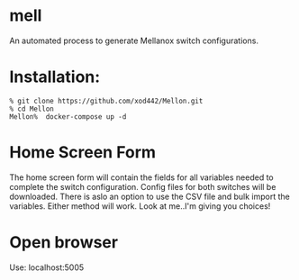 # mell
An automated process to generate Mellanox switch configurations.



# Installation:
```
% git clone https://github.com/xod442/Mellon.git
% cd Mellon
Mellon%  docker-compose up -d
```

# Home Screen Form
The home screen form will contain the fields for all variables needed to
complete the switch configuration. Config files for both switches will be
downloaded. There is aslo an option to use the CSV file and bulk import the
variables. Either method will work. Look at me..I'm giving you choices!


# Open browser
Use: localhost:5005
